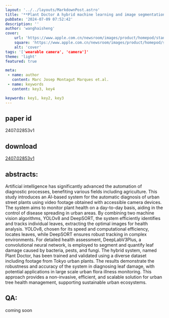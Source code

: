 ```yaml
---
layout: '../../layouts/MarkdownPost.astro'
title: '**Plant Doctor A hybrid machine learning and image segmentation software to quantify plant damage in video footage**'
pubDate: '2024-07-09 07:52:42'
description: ''
author: 'wanghaisheng'
cover:
    url: 'https://www.apple.com.cn/newsroom/images/product/homepod/standard/Apple-HomePod-hero-230118_big.jpg.large_2x.jpg'
    square: 'https://www.apple.com.cn/newsroom/images/product/homepod/standard/Apple-HomePod-hero-230118_big.jpg.large_2x.jpg'
    alt: 'cover'
tags: '['wearable camera', 'camera']' 
theme: 'light'
featured: true

meta:
 - name: author
   content: Marc Josep Montagut Marques et.al.
 - name: keywords
   content: key3, key4

keywords: key1, key2, key3
---
```


## paper id
2407.02853v1
## download
[2407.02853v1](http://arxiv.org/abs/2407.02853v1)
## abstracts:
Artificial intelligence has significantly advanced the automation of diagnostic processes, benefiting various fields including agriculture. This study introduces an AI-based system for the automatic diagnosis of urban street plants using video footage obtained with accessible camera devices. The system aims to monitor plant health on a day-to-day basis, aiding in the control of disease spreading in urban areas. By combining two machine vision algorithms, YOLOv8 and DeepSORT, the system efficiently identifies and tracks individual leaves, extracting the optimal images for health analysis. YOLOv8, chosen for its speed and computational efficiency, locates leaves, while DeepSORT ensures robust tracking in complex environments. For detailed health assessment, DeepLabV3Plus, a convolutional neural network, is employed to segment and quantify leaf damage caused by bacteria, pests, and fungi. The hybrid system, named Plant Doctor, has been trained and validated using a diverse dataset including footage from Tokyo urban plants. The results demonstrate the robustness and accuracy of the system in diagnosing leaf damage, with potential applications in large scale urban flora illness monitoring. This approach provides a non-invasive, efficient, and scalable solution for urban tree health management, supporting sustainable urban ecosystems.
## QA:
coming soon
